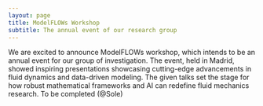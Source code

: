 ```yaml
---
layout: page
title: ModelFLOWs Workshop
subtitle: The annual event of our research group
---
```


We are excited to announce ModelFLOWs workshop, which intends to be an annual event for our group of investigation. The event, held in Madrid, showed inspiring presentations showcasing cutting-edge advancements in fluid dynamics and data-driven modeling. 
The given talks set the stage for how robust mathematical frameworks and AI can redefine fluid mechanics research.
To be completed (@Sole)

